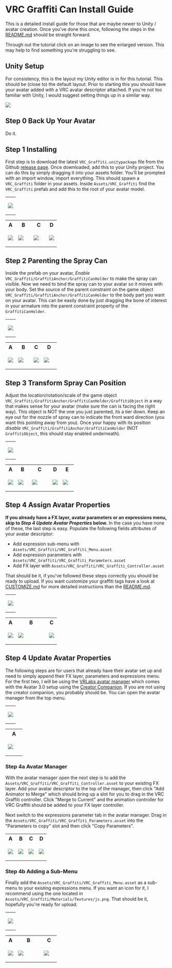 # VRC Graffiti Can Install Guide

This is a detailed install guide for those that are maybe newer to Unity / avatar creation.
Once you've done this once, following the steps in the [README.md](../README.md) should be straight forward.

Through out the tutorial click on an image to see the enlarged version. This may help to find something you're struggling to see.

## Unity Setup
For consistency, this is the layout my Unity editor is in for this tutorial.
This should be (close to) the default layout.
Prior to starting this you should have your avatar added with a VRC avatar descriptor attached.
If you're not too familiar with Unity, I would suggest setting things up in a similar way.

![](./source/install_setup.png)

## Step 0 Back Up Your Avatar
Do it.

## Step 1 Installing
First step is to download the latest `VRC_Graffiti.unitypackage` file from the Github [release page](https://github.com/AbsoluteStratos/VRC_Graffiti/releases).
Once downloaded, add this to your Unity project.
You can do this by simply dragging it into your assets folder.
You'll be prompted with an import window, import everything.
This should spawn a `VRC_Graffiti` folder in your assets.
Inside `Assets/VRC_Graffiti` find the `VRC_Graffiti` prefab and add this to the root of your avatar model.

<table style="width:100%">
<tr>
<td class = "preview">

![](./annotated/install_setup_1.png)

</td>
</tr>
</table>

<table>
<tr>
<th>A</th><th>B</th><th>C</th><th>D</th>
</tr>
<tr>
<td class = "content" style="width:20%">

![](./annotated/install_imports.png)

</td>
<td class = "content" style="width:30%">

![](./annotated/install_folder.png)

</td>
<td class = "content" style="width:30%">

![](./annotated/install_folder_prefab.png)

</td>
<td class = "content" style="width:20%">

![](./annotated/install_prefab.png)

</td>
</tr>
</table>

## Step 2 Parenting the Spray Can
Inside the prefab on your avatar, *Enable* `VRC_Graffiti/GraffitiAnchor/GraffitiCanHolder` to make the spray can visible.
Now we need to bind the spray can to your avatar so it moves with your body.
Set the source of the parent constraint on the game object `VRC_Graffiti/GraffitiAnchor/GraffitiCanHolder` to the body part you want on your avatar.
This can be easily done by just dragging the bone of interest in your armature into the parent constraint property of the `GraffitiCanHolder`.

<table style="width:100%">
<tr>
<td class = "preview">

![](./annotated/install_setup_2.png)

</td>
</tr>
</table>

<table>
<tr>
<th>A</th><th>B</th><th>C</th><th>D</th>
</tr>
<tr>
<td class = "content" style="width:20%">

![](./annotated/install_can_holder.png)

</td>
<td class = "content" style="width:30%">

![](./annotated/install_can_holder_enable.png)

</td>
<td class = "content" style="width:20%">

![](./annotated/install_can_holder_armature.png)

</td>
<td class = "content" style="width:30%">

![](./annotated/install_can_holder_parent.png)

</td>
</tr>
</table>


## Step 3 Transform Spray Can Position
Adjust the location/rotation/scale of the game object `VRC_Graffiti/GraffitiAnchor/GraffitiCanHolder/GraffitiObject` in a way that makes sense for your avatar (make sure the can is facing the right way).
This object is NOT the one you just parented, its a tier down.
Keep an eye out for the nozzle of spray can to indicate the front ward direction (you want this pointing away from you).
Once your happy with its position *disable* `VRC_Graffiti/GraffitiAnchor/GraffitiCanHolder` (NOT `GraffitiObject`, this should stay enabled underneath).

<table style="width:100%">
<tr>
<td class = "preview">

![](./annotated/install_setup_3.png)

</td>
</tr>
</table>

<table style="width:100%">
<tr>
<th>A</th><th>B</th><th>C</th><th>D</th><th>E</th>
</tr>
<tr>
<td class = "content" style="width:15%">

![](./annotated/install_can_object.png)

</td>
<td class = "content" style="width:20%">

![](./annotated/install_can_object_translate.png)

</td>
<td class = "content" style="width:30%">

![](./annotated/install_can_transform_front.png)

</td>
<td class = "content" style="width:15%">

![](./annotated/install_can_holder.png)

</td>
<td class = "content" style="width:20%">

![](./annotated/install_can_holder_disable.png)

</td>
</tr>
</table>

## Step 4 Assign Avatar Properties
**If you already have a FX layer, avatar parameters or an expressions menu, skip to *Step 4 Update Avatar Properties* below.**
In the case you have none of these, the last step is easy. 
Populate the following fields attributes of your avatar descriptor:

* Add expression sub-menu with `Assets/VRC_Graffiti/VRC_Graffiti_Menu.asset`
* Add expression parameters with `Assets/VRC_Graffiti/VRC_Graffiti_Parameters.asset`
* Add FX layer with `Assets/VRC_Graffiti/VRC_Graffiti_Controller.asset`

That should be it, if you've followed these steps correctly you should be ready to upload. 
If you want customize your graffiti tags have a look at [CUSTOMIZE.md](./annotated/CUSTOMIZE.md) for more detailed instructions than the [README.md](../README.md).

<table style="width:100%">
<tr>
<td class = "preview">

![](./annotated/install_setup_4.png)

</td>
</tr>
</table>

<table>
<tr>
<th>A</th><th>B</th><th>C</th>

</tr>
<tr>
<td class = "content" style="width:20%">

![](./annotated/install_fx_expressions.png)

</td>
<td class = "content" style="width:60%">

![](./annotated/install_folder_fx.png)

</td>
<td class = "content" style="width:20%">

![](./annotated/install_fx_expressions_added.png)

</td>
</tr>
</table>


## Step 4 Update Avatar Properties
The following steps are for users that already have their avatar set up and need to simply append their FX layer, parameters and expressions menu.
For the first two, I will be using the [VRLabs avatar manager](https://github.com/VRLabs/Avatars-3.0-Manager) which comes with the Avatar 3.0 setup using the [Creator Companion](https://vcc.docs.vrchat.com/).
If you are not using the creator companion, you probably should be.
You can open the avatar manager from the top menu.

<table style="width:100%">
<tr>
<td class = "preview">

![](./annotated/install_setup_5.png)

</td>
</tr>
</table>

<table style="width:100%">
<tr>
<th>A</th>
</tr>
<tr>
<td style="width:60%">

![](./annotated/install_avatar_manager_open.png)

</td>
</tr>
</table>

### Step 4a Avatar Manager
With the avatar manager open the next step is to add the `Assets/VRC_Graffiti/VRC_Graffiti_Controller.asset` to your existing FX layer.
Add your avatar descriptor to the top of the manager, then click "Add Animator to Merge" which should bring up a slot for you to drag in the VRC Graffiti controller.
Click "Merge to Current" and the animation controller for VRC Graffiti should be added to your FX layer controller.

Next switch to the expressions parameter tab in the avatar manager.
Drag in the `Assets/VRC_Graffiti/VRC_Graffiti_Parameters.asset` into the "Parameters to copy" slot and then click "Copy Parameters".

<table style="width:100%">
<tr>
<th>A</th><th>B</th><th>C</th><th>D</th>
</tr>
<tr>
<td class = "content" style="width:25%">

![](./annotated/install_avatar_manager_fx.png)

</td>
<td class = "content" style="width:25%">

![](./annotated/install_avatar_manager_fx_complete.png)

</td>
<td class = "content" style="width:25%">

![](./annotated/install_avatar_manager_parameter.png)

</td>
<td class = "content" style="width:25%">

![](./annotated/install_avatar_manager_parameter_complete.png)

</td>
</tr>
</table>

### Step 4b Adding a Sub-Menu
Finally add the `Assets/VRC_Graffiti/VRC_Graffiti_Menu.asset` as a sub-menu to your existing expressions menu.
If you want an icon for it, I recommend using the one located in `Assets/VRC_Graffiti/Materials/Textures/js.png`.
That should be it, hopefully you're ready for upload.

<table style="width:100%">
<tr>
<td class = "preview">

![](./annotated/install_setup_6.png)

</td>
</tr>
</table>

<table>
<tr>
<th>A</th><th>B</th><th>C</th>

</tr>
<tr>
<td class = "content" style="width:20%">

![](./annotated/install_fx_expressions_existing.png)

</td>
<td class = "content" style="width:50%">

![](./annotated/install_expression_menu_icon.png)

</td>
<td class = "content" style="width:30%">

![](./annotated/install_expression_menu_existing.png)

</td>
</tr>
</table>